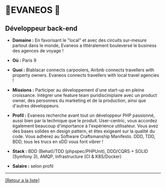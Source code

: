 # 🛫EVANEOS 🛫

## Développeur back-end

- **Domaine :** En favorisant le "local" et avec des circuits sur-mesure partout dans le monde, Evaneos a littéralement bouleversé le business des agences de voyage !

- **Où :** Paris 9
- **Quoi :** Blablacar connects carpoolers, Airbnb connects travellers with property owners. Evaneos connects travellers with local travel agencies !
- **Missions :** Participer au développement d'une start-up en pleine croissance. Intégrer une feature team puridisciniplaire avec un product owner, des personnes du marketing et de la production, ainsi que d'autres développeurs.
- **Profil :** Evaneos recherche avant tout un développeur PHP passionné, aussi bien par la technique que le produit. User-centric, vous accordez également beaucoup d'importance à l'expérience utilisateur. Vous avez des bases solides en design pattern, et êtes exigeant sur la qualité du code. Vous adhérez au Software Craftsmanship Manifesto. DDD, TDD, BDD, tous les trucs en xDD vous font vibrer !
- **Stack :** BDD (Behat)/TDD (phpspec/PHPUnit), DDD/CQRS + SOLID (Symfony 3), AMQP, Infrastructure (CI & K8S/Docker)
- **Salaire :** selon profil

----
<a href="https://github.com/jlondiche/job-board-php/blob/master/00README.md">[Retour a la liste]</a>